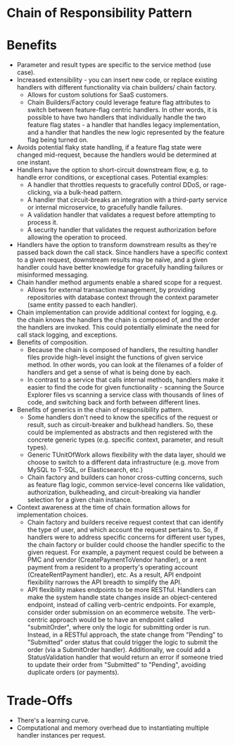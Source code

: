 # Chain of Responsibility Pattern


# Benefits

* Parameter and result types are specific to the service method (use case).
* Increased extensibility - you can insert new code, or replace existing handlers with different functionality via chain builders/ chain factory.
  * Allows for custom solutions for SaaS customers.
  * Chain Builders/Factory could leverage feature flag attributes to switch between feature-flag centric handlers. In other words, it is possible to have two handlers that individually handle the two feature flag states - a handler that handles legacy implementation, and a handler that handles the new logic represented by the feature flag being turned on.
* Avoids potential flaky state handling, if a feature flag state were changed mid-request, because the handlers would be determined at one instant.
* Handlers have the option to short-circuit downstream flow, e.g. to handle error conditions, or exceptional cases. Potential examples:
  * A handler that throttles requests to gracefully control DDoS, or rage-clicking, via a bulk-head pattern.
  * A handler that circuit-breaks an integration with a third-party service or internal microservice, to gracefully handle failures.
  * A validation handler that validates a request before attempting to process it.
  * A security handler that validates the request authorization before allowing the operation to proceed.
* Handlers have the option to transform downstream results as they're passed back down the call stack. Since handlers have a specific context to a given request, downstream results may be naïve, and a given handler could have better knowledge for gracefully handling failures or misinformed messaging.
* Chain handler method arguments enable a shared scope for a request.
  * Allows for external transaction management, by providing repositories with database context through the context parameter (same entity passed to each handler).
* Chain implementation can provide additional context for logging, e.g. the chain knows the handlers the chain is composed of, and the order the handlers are invoked. This could potentially eliminate the need for call stack logging, and exceptions.
* Benefits of composition.
  * Because the chain is composed of handlers, the resulting handler files provide high-level insight the functions of given service method. In other words, you can look at the filenames of a folder of handlers and get a sense of what is being done by each.
  * In contrast to a service that calls internal methods, handlers make it easier to find the code for given functionality - scanning the Source Explorer files vs scanning a service class with thousands of lines of code, and switching back and forth between different lines.
* Benefits of generics in the chain of responsibility pattern.
  * Some handlers don't need to know the specifics of the request or result, such as circuit-breaker and bulkhead handlers. So, these could be implemented as abstracts and then registered with the concrete generic types (e.g. specific context, parameter, and result types).
  * Generic TUnitOfWork allows flexibility with the data layer, should we choose to switch to a different data infrastructure (e.g. move from MySQL to T-SQL, or Elasticsearch, etc.)
  * Chain factory and builders can honor cross-cutting concerns, such as feature flag logic, common service-level concerns like validation, authorization, bulkheading, and circuit-breaking via handler selection for a given chain instance.
* Context awareness at the time of chain formation allows for implementation choices.
  * Chain factory and builders receive request context that can identify the type of user, and which account the request pertains to. So, if handlers were to address specific concerns for different user types, the chain factory or builder could choose the handler specific to the given request. For example, a payment request could be between a PMC and vendor (CreatePaymentToVendor handler), or a rent payment from a resident to a property's operating account (CreateRentPayment handler), etc. As a result, API endpoint flexibility narrows the API breadth to simplify the API.
  * API flexibility makes endpoints to be more RESTful. Handlers can make the system handle state changes inside an object-centered endpoint, instead of calling verb-centric endpoints. For example, consider order submission on an ecommerce website. The verb-centric approach would be to have an endpoint called "submitOrder", where only the logic for submitting order is run. Instead, in a RESTful approach, the state change from "Pending" to "Submitted" order status that could trigger the logic to submit the order (via a SubmitOrder handler). Additionally, we could add a StatusValidation handler that would return an error if someone tried to update their order from "Submitted" to "Pending", avoiding duplicate orders (or payments).

# Trade-Offs

* There's a learning curve.
* Computational and memory overhead due to instantiating multiple handler instances per request.
